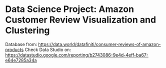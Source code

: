 # Data Science Project: Amazon Customer Review Visualization and Clustering
Database from: https://data.world/datafiniti/consumer-reviews-of-amazon-products
Check Data Studio on: https://datastudio.google.com/reporting/b2743086-9e4d-4eff-ba67-e64e7285a34a
